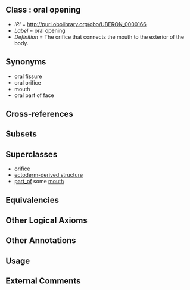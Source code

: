 
## Class : oral opening

 * *IRI* = http://purl.obolibrary.org/obo/UBERON_0000166
 * *Label* = oral opening
 * *Definition* = The orifice that connects the mouth to the exterior of the body.

## Synonyms

 * oral fissure
 * oral orifice
 * mouth
 * oral part of face

## Cross-references


## Subsets


## Superclasses

 * [orifice](../../UBERON/61/UBERON_0000161.md)
 * [ectoderm-derived structure](../../UBERON/21/UBERON_0004121.md)
 * [part_of](../../BFO/50/BFO_0000050.md) some [mouth](../../UBERON/65/UBERON_0000165.md)

## Equivalencies


## Other Logical Axioms


## Other Annotations


## Usage


## External Comments

